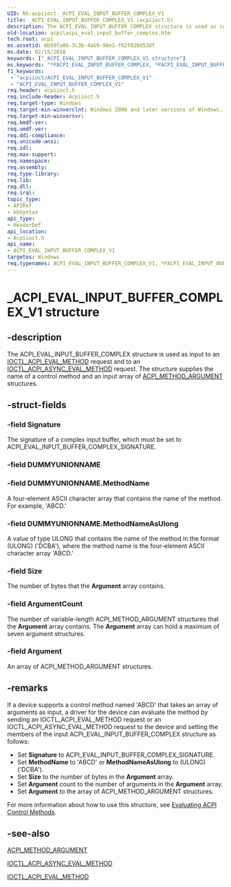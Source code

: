 ```yaml
---
UID: NS:acpiioct._ACPI_EVAL_INPUT_BUFFER_COMPLEX_V1
title: _ACPI_EVAL_INPUT_BUFFER_COMPLEX_V1 (acpiioct.h)
description: The ACPI_EVAL_INPUT_BUFFER_COMPLEX structure is used as input to an IOCTL_ACPI_EVAL_METHOD request and to an IOCTL_ACPI_ASYNC_EVAL_METHOD request. The structure supplies the name of a control method and an input array of ACPI_METHOD_ARGUMENT structures.
old-location: acpi\acpi_eval_input_buffer_complex.htm
tech.root: acpi
ms.assetid: 6b59fa86-3c3b-4ab9-98e2-f62f028d53df
ms.date: 02/15/2018
keywords: ["_ACPI_EVAL_INPUT_BUFFER_COMPLEX_V1 structure"]
ms.keywords: "*PACPI_EVAL_INPUT_BUFFER_COMPLEX, *PACPI_EVAL_INPUT_BUFFER_COMPLEX_V1, ACPI_EVAL_INPUT_BUFFER_COMPLEX, ACPI_EVAL_INPUT_BUFFER_COMPLEX_V1, ACPI_EVAL_INPUT_BUFFER_COMPLEX_V1 structure [ACPI Devices], PACPI_EVAL_INPUT_BUFFER_COMPLEX_V1, PACPI_EVAL_INPUT_BUFFER_COMPLEX_V1 structure pointer [ACPI Devices], _ACPI_EVAL_INPUT_BUFFER_COMPLEX_V1, acpi-meth-eval-ref_e853be71-ec5f-41d6-82fc-6351a0847be8.xml, acpi.acpi_eval_input_buffer_complex, acpiioct/ACPI_EVAL_INPUT_BUFFER_COMPLEX_V1, acpiioct/PACPI_EVAL_INPUT_BUFFER_COMPLEX_V1"
f1_keywords:
 - "acpiioct/ACPI_EVAL_INPUT_BUFFER_COMPLEX_V1"
 - "ACPI_EVAL_INPUT_BUFFER_COMPLEX_V1"
req.header: acpiioct.h
req.include-header: Acpiioct.h
req.target-type: Windows
req.target-min-winverclnt: Windows 2000 and later versions of Windows.
req.target-min-winversvr: 
req.kmdf-ver: 
req.umdf-ver: 
req.ddi-compliance: 
req.unicode-ansi: 
req.idl: 
req.max-support: 
req.namespace: 
req.assembly: 
req.type-library: 
req.lib: 
req.dll: 
req.irql: 
topic_type:
- APIRef
- kbSyntax
api_type:
- HeaderDef
api_location:
- Acpiioct.h
api_name:
- ACPI_EVAL_INPUT_BUFFER_COMPLEX_V1
targetos: Windows
req.typenames: ACPI_EVAL_INPUT_BUFFER_COMPLEX_V1, *PACPI_EVAL_INPUT_BUFFER_COMPLEX_V1, ACPI_EVAL_INPUT_BUFFER_COMPLEX, *PACPI_EVAL_INPUT_BUFFER_COMPLEX
---
```


# _ACPI_EVAL_INPUT_BUFFER_COMPLEX_V1 structure


## -description


The ACPI_EVAL_INPUT_BUFFER_COMPLEX structure is used as input to an <a href="https://docs.microsoft.com/windows-hardware/drivers/ddi/acpiioct/ni-acpiioct-ioctl_acpi_eval_method">IOCTL_ACPI_EVAL_METHOD</a> request and to an <a href="https://docs.microsoft.com/windows-hardware/drivers/ddi/acpiioct/ni-acpiioct-ioctl_acpi_async_eval_method">IOCTL_ACPI_ASYNC_EVAL_METHOD</a> request. The structure supplies the name of a control method and an input array of <a href="https://docs.microsoft.com/windows-hardware/drivers/ddi/acpiioct/ns-acpiioct-_acpi_method_argument_v1">ACPI_METHOD_ARGUMENT</a> structures.


## -struct-fields




### -field Signature

The signature of a complex input buffer, which must be set to ACPI_EVAL_INPUT_BUFFER_COMPLEX_SIGNATURE. 


### -field DUMMYUNIONNAME


### -field DUMMYUNIONNAME.MethodName

A four-element ASCII character array that contains the name of the method. For example, 'ABCD.'


### -field DUMMYUNIONNAME.MethodNameAsUlong

A value of type ULONG that contains the name of the method in the format (ULONG) ('DCBA'), where the method name is the four-element ASCII character array 'ABCD.'


### -field Size

The number of bytes that the <b>Argument</b> array contains.


### -field ArgumentCount

The number of variable-length ACPI_METHOD_ARGUMENT structures that the <b>Argument</b> array contains. The <b>Argument</b> array can hold a maximum of seven argument structures.


### -field Argument

An array of ACPI_METHOD_ARGUMENT structures.


## -remarks



If a device supports a control method named 'ABCD' that takes an array of arguments as input, a driver for the device can evaluate the method by sending an IOCTL_ACPI_EVAL_METHOD request or an IOCTL_ACPI_ASYNC_EVAL_METHOD request to the device and setting the members of the input ACPI_EVAL_INPUT_BUFFER_COMPLEX structure as follows:

<ul>
<li>
Set <b>Signature</b> to ACPI_EVAL_INPUT_BUFFER_COMPLEX_SIGNATURE.

</li>
<li>
Set <b>MethodName</b> to 'ABCD' or <b>MethodNameAsUlong</b> to (ULONG)('DCBA').

</li>
<li>
Set <b>Size</b> to the number of bytes in the <b>Argument</b> array.

</li>
<li>
Set <b>Argument</b> count to the number of arguments in the <b>Argument</b> array.

</li>
<li>
Set <b>Argument</b> to the array of ACPI_METHOD_ARGUMENT structures.

</li>
</ul>
For more information about how to use this structure, see <a href="https://docs.microsoft.com/windows-hardware/drivers/acpi/evaluating-acpi-control-methods">Evaluating ACPI Control Methods</a>.




## -see-also




<a href="https://docs.microsoft.com/windows-hardware/drivers/ddi/acpiioct/ns-acpiioct-_acpi_method_argument_v1">ACPI_METHOD_ARGUMENT</a>



<a href="https://docs.microsoft.com/windows-hardware/drivers/ddi/acpiioct/ni-acpiioct-ioctl_acpi_async_eval_method">IOCTL_ACPI_ASYNC_EVAL_METHOD</a>



<a href="https://docs.microsoft.com/windows-hardware/drivers/ddi/acpiioct/ni-acpiioct-ioctl_acpi_eval_method">IOCTL_ACPI_EVAL_METHOD</a>
 

 

